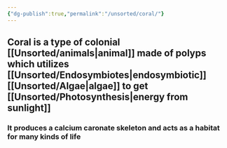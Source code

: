 ```yaml
---
{"dg-publish":true,"permalink":"/unsorted/coral/"}
---
```



## Coral is a type of colonial [[Unsorted/animals\|animal]] made of polyps which utilizes [[Unsorted/Endosymbiotes\|endosymbiotic]] [[Unsorted/Algae\|algae]] to get [[Unsorted/Photosynthesis\|energy from sunlight]]

### It produces a calcium caronate skeleton and acts as a habitat for many kinds of life 